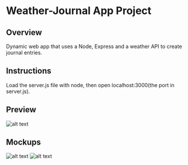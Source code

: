 # Weather-Journal App Project

## Overview
Dynamic web app that uses a Node, Express and a weather API to create journal entries.

## Instructions
Load the server.js file with node, then open localhost:3000(the port in server.js).


## Preview
![alt text](https://i.imgur.com/IhMHWWS.png)

## Mockups
![alt text](https://i.imgur.com/CHleARU.png)
![alt text](https://i.imgur.com/MZzfbPA.png)


